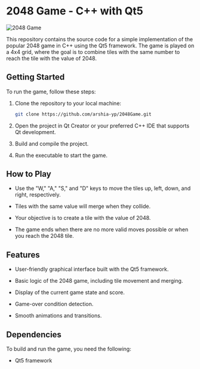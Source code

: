# 2048 Game - C++ with Qt5
![2048 Game](https://github.com/arshia-yp/2048Game/blob/main/assets/2048.JPG)

This repository contains the source code for a simple implementation of the popular 2048 game in C++ using the Qt5 framework. The game is played on a 4x4 grid, where the goal is to combine tiles with the same number to reach the tile with the value of 2048.

## Getting Started

To run the game, follow these steps:

1. Clone the repository to your local machine:

   ```bash
   git clone https://github.com/arshia-yp/2048Game.git

2. Open the project in Qt Creator or your preferred C++ IDE that supports Qt development.

3. Build and compile the project.

4. Run the executable to start the game.


## How to Play

- Use the "W," "A," "S," and "D" keys to move the tiles up, left, down, and right, respectively.

- Tiles with the same value will merge when they collide.

- Your objective is to create a tile with the value of 2048.

- The game ends when there are no more valid moves possible or when you reach the 2048 tile.
    
    
## Features

- User-friendly graphical interface built with the Qt5 framework.

- Basic logic of the 2048 game, including tile movement and merging.

- Display of the current game state and score.

- Game-over condition detection.
  
- Smooth animations and transitions.


## Dependencies

To build and run the game, you need the following:

- Qt5 framework

   
